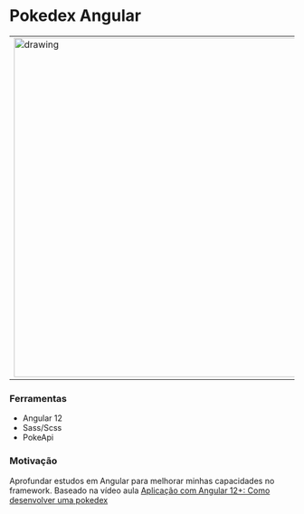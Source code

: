 # Pokedex Angular
<table border=0>
  <tr>
    <td><img src="https://user-images.githubusercontent.com/47068314/139715211-58987e85-b934-458c-b78e-d39e0bcdf30c.png" alt="drawing" style="width:600px;"/></td>
    <td><img src="https://user-images.githubusercontent.com/47068314/139715279-958b050e-4075-4826-bb4f-0b16cf0de092.png" alt="drawing" style="width:350px;"/></td>
  </tr>
</table>

### Ferramentas
- Angular 12
- Sass/Scss
- PokeApi

### Motivação
Aprofundar estudos em Angular para melhorar minhas capacidades no framework. Baseado na vídeo aula [Aplicação com Angular 12+: Como desenvolver uma pokedex](https://www.youtube.com/watch?v=UhOcUII_5PU)

